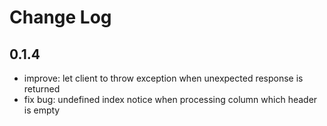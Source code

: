 
# Change Log

## 0.1.4

- improve: let client to throw exception when unexpected response is returned
- fix bug: undefined index notice when processing column which header is empty
